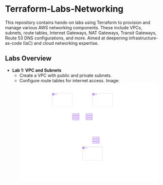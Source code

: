 # Terraform-Labs-Networking

This repository contains hands-on labs using Terraform to provision and manage various AWS networking components. These include VPCs, subnets, route tables, Internet Gateways, NAT Gateways, Transit Gateways, Route 53 DNS configurations, and more. Aimed at deepening infrastructure-as-code (IaC) and cloud networking expertise.

## Labs Overview
- **Lab 1: VPC and Subnets**
  - Create a VPC with public and private subnets.
  - Configure route tables for internet access.
    Image: ![Lab_1_Diagram](./assets/lab1-vpc.png)

